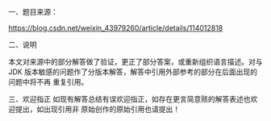 一、题目来源： 

https://blog.csdn.net/weixin_43979260/article/details/114012818

二、说明 

本文对来源中的部分解答做了验证，更正了部分答案，或重新组织语言描述。对与JDK
版本敏感的问题作了分版本解答，解答中引用外部参考的部分在后面出现的问题中将不再
重复引用。

三、欢迎指正
如现有解答总结有误欢迎指正，如存在更言简意赅的解答表述也欢迎提出，如出现引用非
原始创作的原始引用也请提出！
